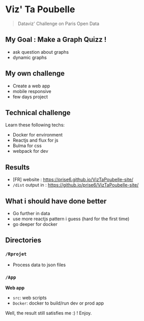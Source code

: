 # Viz' Ta Poubelle

> Dataviz' Challenge on Paris Open Data 


## My Goal : Make a Graph Quizz !

* ask question about graphs
* dynamic graphs


## My own challenge

* Create a web app
* mobile responsive
* few days project


## Technical challenge

Learn these following techs:

* Docker for environment
* Reactjs and flux for js
* Bulma for css
* webpack for dev


## Results

* [FR] website : https://prise6.github.io/VizTaPoubelle-site/
* `/dist` output in : https://github.io/prise6/VizTaPoubelle-site/


## What i should have done better

* Go further in data
* use more reactjs pattern i guess (hard for the first time)
* go deeper for docker


## Directories

### `/Rprojet`

* Process data to json files

### `/App`

__Web app__

* `src`: web scripts
* `Docker`: docker to build/run dev or prod app 

Well, the result still satisfies me :) !
Enjoy.


